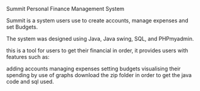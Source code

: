 Summit Personal Finance Management System

Summit is a system users use to create accounts, manage expenses and set Budgets.

The system was designed using Java, Java swing, SQL, and PHPmyadmin.

this is a tool for users to get their financial in order, it provides users with features such as:

adding accounts
managing expenses
setting budgets
visualising their spending by use of graphs
download the zip folder in order to get the java code and sql used. 
